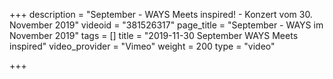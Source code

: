 +++
description = "September - WAYS Meets inspired! - Konzert vom 30. November 2019"
videoid = "381526317"
page_title = "September - WAYS im November 2019"
tags = []
title = "2019-11-30 September WAYS Meets inspired"
video_provider = "Vimeo"
weight = 200
type = "video"

+++
